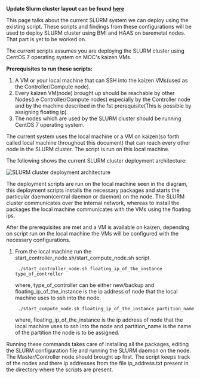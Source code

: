 
**Update Slurm cluster layout can be found [here](https://github.com/CCI-MOC/hpc/wiki/Current-Slurm-cluster)**

This page talks about the current SLURM system we can deploy using the existing script. These scripts and findings from these configurations will be used to deploy SLURM cluster using BMI and HAAS on baremetal nodes. That part is yet to be worked on.    

The current scripts assumes you are deploying the SLURM cluster using CentOS 7 operating system on MOC's kaizen VMs.  
  
**Prerequisites to run these scripts:**  
1. A VM or your local machine that can SSH into the kaizen VMs(used as the Controller/Compute node).  
2. Every kaizen VM(node) brought up should be reachable by other Nodes(i.e Controller/Compute nodes) especially by the Controller node and by the machine described in the 1st prerequisite(This is possible by assigning floating ip).  
3. The nodes which are used by the SLURM cluster should be running CentOS 7 operating system.
  
The current system uses the local machine or a VM on kaizen(so forth called local machine throughout this document) that can reach every other node in the SLURM cluster. The script is run on this local machine.  
  
The following shows the current SLURM cluster deployment architecture:

![SLURM cluster deployment architecture](https://github.com/CCI-MOC/moc/blob/master/docs/images/Slurm.jpg)  
  
The deployment scripts are run on the local machine seen in the diagram, this deployment scripts installs the necessary packages and starts the particular daemon(central daemon or daemon) on the node. The SLURM cluster communicates over the internal network, whereas to install the packages the local machine communicates with the VMs using the floating ips.  
  
After the prerequisites are met and a VM is available on kaizen, depending on script run on the local machine the VMs will be configured with the necessary configurations.  
  
1. From the local machine run the start_controller_node.sh/start_compute_node.sh script.  

        ./start_controller_node.sh floating_ip_of_the_instance type_of_controller  
  
   where, type_of_controller can be either new/backup and floating_ip_of_the_instance is the ip address of node that the local machine uses to ssh into the node.  
  
        ./start_compute_node.sh floating_ip_of_the_instance partition_name  
  
   where, floating_ip_of_the_instance is the ip address of node that the local machine uses to ssh into the node and partition_name is the name of the partition the node is to be assigned.  
  
Running these commands takes care of installing all the packages, editing the SLURM configuration file and running the SLURM daemon on the node. The Master/Controller node should brought up first. The script keeps track of the nodes and there ip addresses from the file ip_address.txt present in the directory where the scripts are present.  
